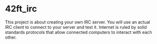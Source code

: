 # 42ft_irc
This project is about creating your own IRC server.
You will use an actual IRC client to connect to your server and test it.
Internet is ruled by solid standards protocols that allow connected computers to interact with each other.
